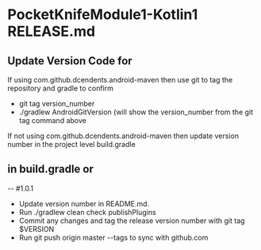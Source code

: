 # PocketKnifeModule1-Kotlin1 RELEASE.md


## Update Version Code for

 If using com.github.dcendents.android-maven then use git to tag the repository and gradle to confirm

- git tag version_number
- ./gradlew AndroidGitVersion (will show the version_number from the git tag command above


If not using com.github.dcendents.android-maven then update version number in the project level build.gradle

in build.gradle or  
--  
-- #1.0.1

- Update version number in README.md.
- Run ./gradlew clean check publishPlugins
- Commit any changes and tag the release version number with git tag $VERSION
- Run git push origin master --tags to sync with github.com

